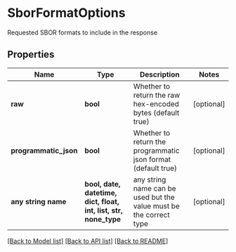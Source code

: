 # SborFormatOptions

Requested SBOR formats to include in the response

## Properties
Name | Type | Description | Notes
------------ | ------------- | ------------- | -------------
**raw** | **bool** | Whether to return the raw hex-encoded bytes (default true) | [optional] 
**programmatic_json** | **bool** | Whether to return the programmatic json format (default true) | [optional] 
**any string name** | **bool, date, datetime, dict, float, int, list, str, none_type** | any string name can be used but the value must be the correct type | [optional]

[[Back to Model list]](../README.md#documentation-for-models) [[Back to API list]](../README.md#documentation-for-api-endpoints) [[Back to README]](../README.md)


